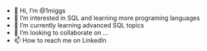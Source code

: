 - 👋 Hi, I’m @1miggs
- 👀 I’m interested in SQL and learning more programing languages 
- 🌱 I’m currently learning advanced SQL topics 
- 💞️ I’m looking to collaborate on ...
- 📫 How to reach me on LinkedIn

<!---
1miggs/1miggs is a ✨ special ✨ repository because its `README.md` (this file) appears on your GitHub profile.
You can click the Preview link to take a look at your changes.
--->
